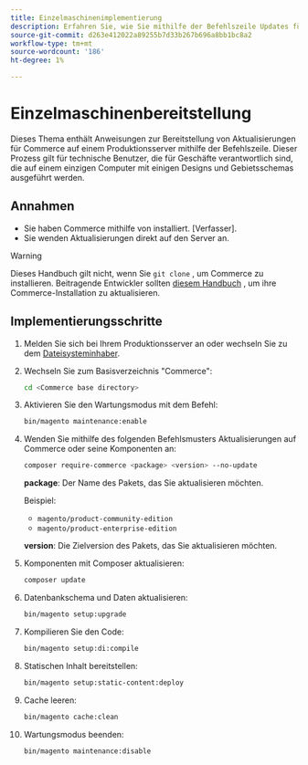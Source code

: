 ```yaml
---
title: Einzelmaschinenimplementierung
description: Erfahren Sie, wie Sie mithilfe der Befehlszeile Updates für Commerce auf einem Produktionsserver bereitstellen.
source-git-commit: d263e412022a89255b7d33b267b696a8bb1bc8a2
workflow-type: tm+mt
source-wordcount: '186'
ht-degree: 1%

---
```


# Einzelmaschinenbereitstellung

Dieses Thema enthält Anweisungen zur Bereitstellung von Aktualisierungen für Commerce auf einem Produktionsserver mithilfe der Befehlszeile. Dieser Prozess gilt für technische Benutzer, die für Geschäfte verantwortlich sind, die auf einem einzigen Computer mit einigen Designs und Gebietsschemas ausgeführt werden.

## Annahmen

- Sie haben Commerce mithilfe von installiert. [Verfasser].
- Sie wenden Aktualisierungen direkt auf den Server an.

>[!WARNING]
>
>Dieses Handbuch gilt nicht, wenn Sie `git clone` , um Commerce zu installieren.
>Beitragende Entwickler sollten [diesem Handbuch][install] , um ihre Commerce-Installation zu aktualisieren.

## Implementierungsschritte

1. Melden Sie sich bei Ihrem Produktionsserver an oder wechseln Sie zu dem [Dateisysteminhaber][file-owner].

1. Wechseln Sie zum Basisverzeichnis &quot;Commerce&quot;:

   ```bash
   cd <Commerce base directory>
   ```

1. Aktivieren Sie den Wartungsmodus mit dem Befehl:

   ```bash
   bin/magento maintenance:enable
   ```

1. Wenden Sie mithilfe des folgenden Befehlsmusters Aktualisierungen auf Commerce oder seine Komponenten an:

   ```bash
   composer require-commerce <package> <version> --no-update
   ```

   **package**: Der Name des Pakets, das Sie aktualisieren möchten.

   Beispiel:

   - `magento/product-community-edition`
   - `magento/product-enterprise-edition`

   **version**: Die Zielversion des Pakets, das Sie aktualisieren möchten.

1. Komponenten mit Composer aktualisieren:

   ```bash
   composer update
   ```

1. Datenbankschema und Daten aktualisieren:

   ```bash
   bin/magento setup:upgrade
   ```

1. Kompilieren Sie den Code:

   ```bash
   bin/magento setup:di:compile
   ```

1. Statischen Inhalt bereitstellen:

   ```bash
   bin/magento setup:static-content:deploy
   ```

1. Cache leeren:

   ```bash
   bin/magento cache:clean
   ```

1. Wartungsmodus beenden:

   ```bash
   bin/magento maintenance:disable
   ```

<!-- link definitions -->

[install]: https://developer.adobe.com/commerce/contributor/guides/install/update-dependencies/
[composer]: ../../installation/composer.md
[file-owner]: ../../installation/prerequisites/file-system/overview.md
